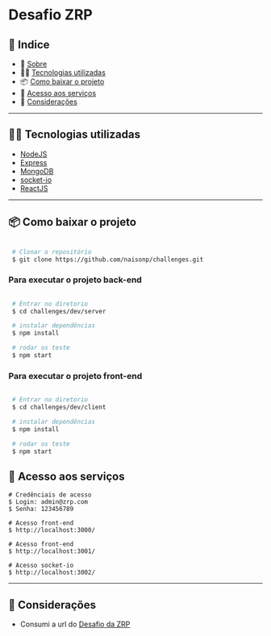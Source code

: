 # Desafio ZRP


## 🚀 Indice

- 📓 [Sobre](#-Sobre)
- 👨‍💻 [Tecnologias utilizadas](#-Tecnologias-utilizadas)
- 📦 [Como baixar o projeto](#-Como-baixar-o-projeto)
- 🚀 [Acesso aos serviços](#--Acesso-aos-serviços)
- 🤝 [Considerações](#-Considerações)

---

## 👨‍💻 Tecnologias utilizadas

- [NodeJS](https://nodejs.org/en/)
- [Express](https://expressjs.com/)
- [MongoDB](https://www.mongodb.com/)
- [socket-io](https://socket.io/)
- [ReactJS](https://pt-br.reactjs.org/)

---

## 📦 Como baixar o projeto

```bash

 # Clonar o repositório
 $ git clone https://github.com/naisonp/challenges.git


```

### Para executar o projeto back-end
```bash

 # Entrar no diretorio
 $ cd challenges/dev/server

 # instalar dependências
 $ npm install

 # rodar os teste
 $ npm start

```

### Para executar o projeto front-end
```bash

 # Entrar no diretorio
 $ cd challenges/dev/client

 # instalar dependências
 $ npm install

 # rodar os teste
 $ npm start

```

## 🚀 Acesso aos serviços

```
# Credênciais de acesso
$ Login: admin@zrp.com
$ Senha: 123456789

# Acesso front-end 
$ http://localhost:3000/

# Acesso front-end
$ http://localhost:3001/

# Acesso socket-io
$ http://localhost:3002/

```

---

## 🤝 Considerações

- Consumi a url do [Desafio da ZRP](https://zrp-challenge-socket.herokuapp.com:443)
